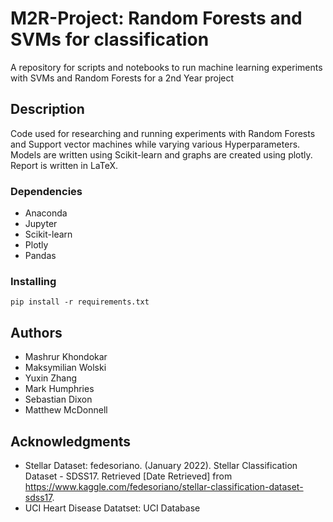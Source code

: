 # M2R-Project: Random Forests and SVMs for classification
A repository for scripts and notebooks to run machine learning experiments with SVMs and Random Forests for a 2nd Year project

## Description

Code used for researching and running experiments with Random Forests and Support vector machines while varying various Hyperparameters. Models are written using Scikit-learn and graphs are created using plotly. Report is written in LaTeX.

### Dependencies

* Anaconda
* Jupyter
* Scikit-learn
* Plotly
* Pandas

### Installing
```pip install -r requirements.txt```

## Authors

* Mashrur Khondokar
* Maksymilian Wolski
* Yuxin Zhang
* Mark Humphries
* Sebastian Dixon
* Matthew McDonnell

## Acknowledgments

* Stellar Dataset: fedesoriano. (January 2022). Stellar Classification Dataset - SDSS17. Retrieved [Date Retrieved] from https://www.kaggle.com/fedesoriano/stellar-classification-dataset-sdss17.
* UCI Heart Disease Datatset: UCI Database
